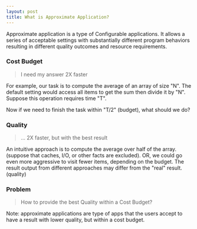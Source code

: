 ```yaml
---
layout: post
title: What is Approximate Application? 
---
```

Approximate application is a type of Configurable applications. It allows a series of acceptable settings with substantially different program behaviors resulting in different quality outcomes and resource requirements.

### Cost Budget
> I need my answer 2X faster

For example, our task is to compute the average of an array of size "N". The default setting would access all items to get the sum then divide it by "N". Suppose this operation requires time "T".

Now if we need to finish the task within "T/2" (budget), what should we do? 

### Quality
> ... 2X faster, but with the best result

An intuitive approach is to compute the average over half of the array. (suppose that caches, I/O, or other facts are excluded). OR, we could go even more aggressive to visit fewer items, depending on the budget. The result output from different approaches may differ from the "real" result. (quality)

### Problem
> How to provide the best Quality within a Cost Budget?

Note: approximate applications are type of apps that the users accept to have a result with lower quality, but within a cost budget.
